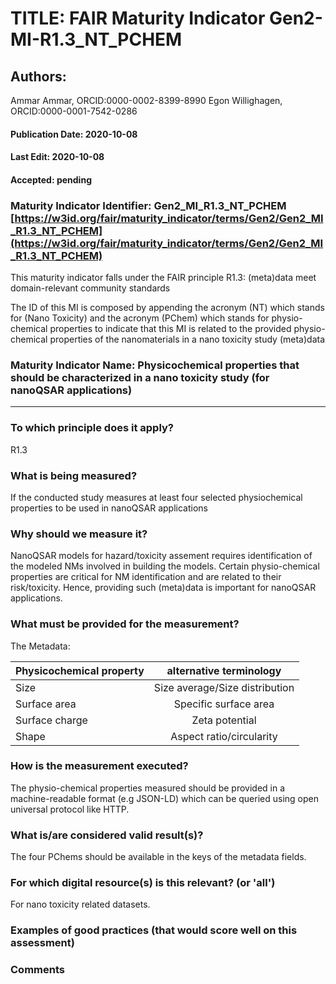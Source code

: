 # TITLE:  FAIR Maturity Indicator Gen2-MI-R1.3_NT_PCHEM 

## Authors: 
Ammar Ammar, ORCID:0000-0002-8399-8990
Egon Willighagen, ORCID:0000-0001-7542-0286

#### Publication Date: 2020-10-08
#### Last Edit: 2020-10-08
#### Accepted: pending


### Maturity Indicator Identifier: Gen2_MI_R1.3_NT_PCHEM [https://w3id.org/fair/maturity_indicator/terms/Gen2/Gen2_MI_R1.3_NT_PCHEM](https://w3id.org/fair/maturity_indicator/terms/Gen2/Gen2_MI_R1.3_NT_PCHEM)

This maturity indicator falls under the FAIR principle R1.3:
(meta)data meet domain-relevant community standards

The ID of this MI is composed by appending the acronym (NT) which stands for (Nano Toxicity) and the acronym (PChem) which stands for physio-chemical properties
to indicate that this MI is related to the provided physio-chemical properties of the nanomaterials in a nano toxicity study (meta)data 

### Maturity Indicator Name:   Physicochemical properties that should be characterized in a nano toxicity study (for nanoQSAR applications)

----

### To which principle does it apply?  
R1.3

### What is being measured?
If the conducted study measures at least four selected physiochemical properties to be used in nanoQSAR applications

### Why should we measure it?
NanoQSAR models for hazard/toxicity assement requires identification of the modeled NMs involved in building the models.
Certain physio-chemical properties are critical for NM identification and are related to their risk/toxicity. Hence, providing such (meta)data is important for nanoQSAR applications.



### What must be provided for the measurement?
The Metadata: 

| Physicochemical property |    alternative terminology     |
| ------------------------ | :----------------------------: |
| Size                     | Size average/Size distribution |
| Surface area             |     Specific surface area      |
| Surface charge           |         Zeta potential         |
| Shape                    |    Aspect ratio/circularity    |


### How is the measurement executed?
The physio-chemical properties measured should be provided in a machine-readable format (e.g JSON-LD) which can be queried using open universal protocol like HTTP.


### What is/are considered valid result(s)?
The four PChems should be available in the keys of the metadata fields.

### For which digital resource(s) is this relevant? (or 'all')
For nano toxicity related datasets. 

### Examples of good practices (that would score well on this assessment)


### Comments